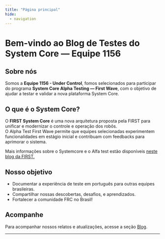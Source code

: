```yaml
---
title: "Página principal"
hide:
  - navigation
---
```



# Bem-vindo ao Blog de Testes do System Core — Equipe 1156

## Sobre nós

Somos a **Equipe 1156 - Under Control**, fomos selecionados para participar do programa **System Core Alpha Testing — First Wave**, com o objetivo de ajudar a testar e validar a nova plataforma System Core.

## O que é o System Core?

O **FIRST System Core** é uma nova arquitetura proposta pela FIRST para unificar e modernizar o controle e operação dos robôs.  
O Alpha Test First Wave permite que equipes selecionadas experimentem funcionalidades em estágio inicial e contribuam com feedbacks para aprimorar o sistema.

Mais informações sobre o Systemcore e o Alfa test estão disponíveis [neste blog da FIRST.](https://community.firstinspires.org/systemcore-alpha-testing-first-wave)

## Nosso objetivo

- Documentar a experiência de teste em português para outras equipes brasileiras.
- Compartilhar nossas descobertas, desafios, e aprendizados.
- Fortalecer a comunidade FRC no Brasil!

## Acompanhe

Para acompanhar nossos relatos e atualizações, acesse a seção [Blog](blog/index.md).

---

